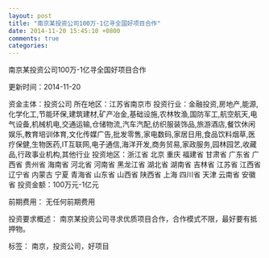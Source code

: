 ```yaml
---
layout: post
title: "南京某投资公司100万-1亿寻全国好项目合作"
date: 2014-11-20 15:45:10 +0800
comments: true
categories: 
---
```

南京某投资公司100万-1亿寻全国好项目合作



更新时间：2014-11-20

资金主体：投资公司
所在地区：江苏省南京市
投资行业：金融投资,房地产,能源,化学化工,节能环保,建筑建材,矿产冶金,基础设施,农林牧渔,国防军工,航空航天,电气设备,机械机电,交通运输,仓储物流,汽车汽配,纺织服装饰品,旅游酒店,餐饮休闲娱乐,教育培训体育,文化传媒广告,批发零售,家电数码,家居日用,食品饮料烟草,医疗保健,生物医药,IT互联网,电子通信,海洋开发,商务贸易,家政服务,园林园艺,收藏品,行政事业机构,其他行业
投资地区：浙江省 北京 重庆 福建省 甘肃省 广东省 广西省 贵州省 海南省 河北省 河南省 黑龙江省 湖北省 湖南省 吉林省 江苏省 江西省 辽宁省 内蒙古 宁夏 青海省 山东省 山西省 陕西省 上海 四川省 天津 云南省 安徽省
投资金额：100万元-1亿元

前期费用：
无任何前期费用

投资要求概述：
南京某投资公司寻求优质项目合作，合作模式不限，最好要有抵押物。

标签：
南京，投资公司，好项目

